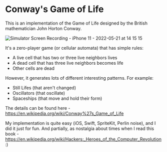 # Conway's Game of Life
This is an implementation of the Game of Life designed by the British mathematician John Horton Conway.

![Simulator Screen Recording - iPhone 11 - 2022-05-21 at 14 15 15](https://user-images.githubusercontent.com/19591052/169649234-1003e8ab-bb2b-40a0-b27c-cd841981fd71.gif)


It's a zero-player game (or cellular automata) that has simple rules:
- A live cell that has two or three live neighbors lives
- A dead cell that has three live neighbors becomes life
- Other cells are dead

However, it generates lots of different interesting patterns.
For example:
- Still Lifes (that aren't changed)
- Oscillators (that oscillate)
- Spaceships (that move and hold their form)

The details can be found here - https://en.wikipedia.org/wiki/Conway%27s_Game_of_Life

My implementation is quite easy (iOS, Swift, SpriteKit, Perlin noise), and I did it just for fun.
And partially, as nostalgia about times when I read this book - https://en.wikipedia.org/wiki/Hackers:_Heroes_of_the_Computer_Revolution :)

